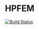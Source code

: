 # HPFEM

[![Build Status](https://travis-ci.org/pjabardo/HPFEM.jl.svg?branch=master)](https://travis-ci.org/pjabardo/HPFEM.jl)
